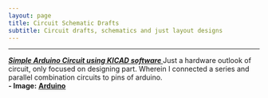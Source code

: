 ```yaml
---
layout: page
title: Circuit Schematic Drafts
subtitle: Circuit drafts, schematics and just layout designs
---
```



-----------

<b> <EM><U>  Simple Arduino Circuit using KICAD software </U></EM></b>
Just a hardware outlook of circuit, only focused on designing part. Wherein I connected a series and parallel combination circuits to pins of arduino.<br>
<b> -   Image:</b> <a href="https://github.com/SumaAcharya/sumaacharya.github.io/blob/master/assets/img/IMP.png"> <u>
<b> Arduino </b></u> </a>

